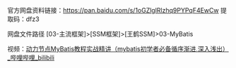 官方网盘资料链接：https://pan.baidu.com/s/1oGZlglRlzhq9PYPqF4EwCw 
提取码：dfz3

网盘文件路径 [03-主流框架]>[SSM框架]>[王鹤SSM]>03-MyBatis



视频：[动力节点MyBatis教程实战精讲（mybatis初学者必备循序渐进,深入浅出）_哔哩哔哩_bilibili](https://www.bilibili.com/video/BV185411s7Ry)

